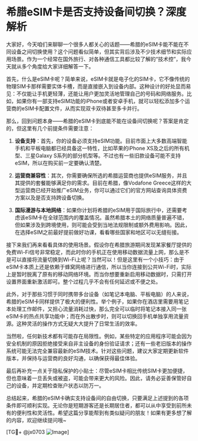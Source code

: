 # 希腊eSIM卡是否支持设备间切换？深度解析

大家好，今天咱们来聊聊一个很多人都关心的话题——希腊的eSIM卡能不能在不同设备之间切换使用？这个问题看似简单，但其实背后涉及不少技术细节和实际应用场景。作为一个经常在国外旅行、对各种通信工具都比较了解的“技术控”，我今天就从多个角度给大家详细解答一下。

首先，什么是eSIM卡呢？简单来说，eSIM卡就是电子化的SIM卡，它不像传统的物理SIM卡那样需要实体卡槽，而是直接嵌入到设备内部。这种设计的好处显而易见：不仅能让手机更轻薄，还能让用户更加灵活地管理自己的号码和网络服务。比如，如果你有一部支持eSIM功能的iPhone或者安卓手机，就可以轻松添加多个运营商的eSIM卡配置文件，从而实现双卡双待甚至多卡并行。

那么，回到问题本身——希腊的eSIM卡到底能不能在设备间切换呢？答案是肯定的，但这里有几个前提条件需要注意：

1. **设备支持**：首先，你的设备必须支持eSIM功能。目前市面上大多数高端智能手机和平板电脑都已经具备这一特性，比如苹果的iPhone XS及之后的所有机型、三星Galaxy S系列的部分机型等。不过也有一些旧款设备可能不支持eSIM，所以在购买前一定要确认清楚。

2. **运营商兼容性**：其次，你需要确保所选的希腊运营商也提供eSIM服务，并且其提供的套餐能够满足你的需求。目前在希腊，像Vodafone Greece这样的大型运营商已经开始推广eSIM业务，你可以通过它们的官方网站查询具体资费方案以及是否支持跨设备切换。

3. **国际漫游与本地网络**：如果你计划将希腊的eSIM用于国际旅行中，还需要考虑该eSIM卡在全球范围内的覆盖情况。虽然希腊本土的网络质量普遍不错，但如果涉及到跨境使用，则可能会受到当地法规限制或额外费用影响。因此，在选择eSIM之前最好提前做好功课，看看哪些国家和地区可以无缝衔接。

接下来我们再来看看具体的使用场景。假设你在希腊旅游期间发现某家餐厅提供的免费Wi-Fi信号非常稳定，而此时你的手机正在使用移动数据流量上网，那么是不是可以直接将流量切换到Wi-Fi上呢？当然可以！但是这里有一个小技巧：由于eSIM卡本质上还是依赖于蜂窝网络进行通信，所以当你连接到公共Wi-Fi时，实际上是暂时脱离了原有的移动网络环境。而当你想要重新启用移动数据时，只需打开设置界面重新激活即可。整个过程几乎不会有任何延迟或不便之处。

此外，对于那些习惯于同时携带多台设备（如笔记本电脑、平板电脑）的人来说，希腊的eSIM卡同样提供了极大的便利性。举个例子，如果你在酒店里需要用笔记本处理工作邮件，又担心流量消耗过快，那么完全可以临时将笔记本接入同一张eSIM卡的热点共享功能中；而在外出散步时，则可以切换回手机单独享用流量资源。这种灵活的操作方式无疑大大提升了日常生活的效率。

当然啦，任何新技术都有可能存在局限性。例如，某些特定的应用程序可能会因为安全机制的原因拒绝接受来自非主设备的身份验证请求；还有一些老旧版本的操作系统可能无法完全兼容最新的eSIM技术。针对这些问题，建议大家定期更新软件版本，并保持与运营商的良好沟通，以确保获得最佳体验。

最后再补充一点关于隐私保护的小贴士：尽管eSIM卡相比传统SIM卡更加便捷，但也意味着一旦丢失或被盗，可能会带来更大的风险。因此，请务必妥善保管好自己的设备，并定期检查账户状态以防万一。

总结起来，希腊的eSIM卡确实支持设备间的自由切换，只要满足上述提到的各项条件即可顺利实现。无论你是短期游客还是长期居住者，都可以从中享受到前所未有的便利性和灵活性。希望这篇分享能帮到有类似疑问的朋友！如果有更多想了解的内容，欢迎继续提问哦~

[TG💪+ @jx0703 ![Image](https://github.com/user-attachments/assets/dbca1d08-cadb-493c-b0ec-ad6f7a83f270)]